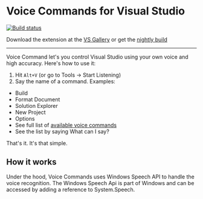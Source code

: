 # Voice Commands for Visual Studio

[![Build status](https://ci.appveyor.com/api/projects/status/rc6qkpbn7jvo2ck2?svg=true)](https://ci.appveyor.com/project/madskristensen/voiceextension)

Download the extension at the
[VS Gallery](https://visualstudiogallery.msdn.microsoft.com/ce35c120-405a-435b-af2a-52ff24eb2c30)
or get the
[nightly build](http://vsixgallery.com/extension/b4558cd7-da41-47e7-8969-46c357a1b8b3/)

----------------------

Voice Command let's you control Visual Studio using your own voice and high accuracy. Here's how to use it:


1. Hit `Alt+V` (or go to Tools -> Start Listening)
2. Say the name of a command. Examples:
 - Build
 - Format Document
 - Solution Explorer
 - New Project
 - Options
 - See  full list of [available voice commands](https://raw.github.com/ligershark/VoiceExtension/master/VoiceExtension/Resources/commands.txt)
 - See the list by saying What can I say?


That's it. It's that simple.

## How it works

Under the hood, Voice Commands uses Windows Speech API to handle the voice recognition. The Windows Speech Api is part of Windows and can be accessed by adding a reference to System.Speech.